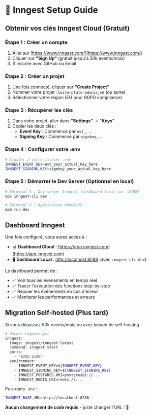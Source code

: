# 🚀 Inngest Setup Guide

## Obtenir vos clés Inngest Cloud (Gratuit)

### Étape 1 : Créer un compte
1. Aller sur [https://www.inngest.com/](https://www.inngest.com/)
2. Cliquer sur **"Sign Up"** (gratuit jusqu'à 50k events/mois)
3. S'inscrire avec GitHub ou Email

### Étape 2 : Créer un projet
1. Une fois connecté, cliquer sur **"Create Project"**
2. Nommer votre projet : `boilerplate-adonisjs6` (ou autre)
3. Sélectionner votre région (EU pour RGPD compliance)

### Étape 3 : Récupérer les clés
1. Dans votre projet, aller dans **"Settings"** → **"Keys"**
2. Copier les deux clés :
   - **Event Key** : Commence par `evt_...`
   - **Signing Key** : Commence par `signkey_...`

### Étape 4 : Configurer votre .env
```bash
# Ajouter à votre fichier .env
INNGEST_EVENT_KEY=evt_your_actual_key_here
INNGEST_SIGNING_KEY=signkey_your_actual_key_here
```

### Étape 5 : Démarrer le Dev Server (Optionnel en local)
```bash
# Terminal 1 : Dev server Inngest (dashboard local sur :8288)
npx inngest-cli dev

# Terminal 2 : Application AdonisJS
npm run dev
```

## Dashboard Inngest

Une fois configuré, vous aurez accès à :
- 📊 **Dashboard Cloud** : [https://app.inngest.com](https://app.inngest.com)
- 🖥️ **Dashboard Local** : [http://localhost:8288](http://localhost:8288) (avec `inngest-cli dev`)

Le dashboard permet de :
- ✅ Voir tous les événements en temps réel
- ✅ Tracer l'exécution des functions step-by-step
- ✅ Rejouer les événements en cas d'erreur
- ✅ Monitorer les performances et erreurs

## Migration Self-hosted (Plus tard)

Si vous dépassez 50k events/mois ou avez besoin de self-hosting :

```bash
# docker-compose.yml
inngest:
  image: inngest/inngest:latest
  command: inngest start
  ports:
    - "8288:8288"
  environment:
    - INNGEST_EVENT_KEY=${INNGEST_EVENT_KEY}
    - INNGEST_SIGNING_KEY=${INNGEST_SIGNING_KEY}
    - INNGEST_POSTGRES_URI=postgresql://...
    - INNGEST_REDIS_URI=redis://...
```

Puis dans `.env` :
```bash
INNGEST_BASE_URL=http://localhost:8288
```

**Aucun changement de code requis** - juste changer l'URL ! 🎉
